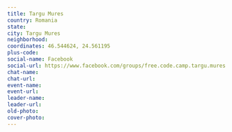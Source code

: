 ```yaml
---
title: Targu Mures
country: Romania
state: 
city: Targu Mures
neighborhood: 
coordinates: 46.544624, 24.561195
plus-code:
social-name: Facebook
social-url: https://www.facebook.com/groups/free.code.camp.targu.mures
chat-name:
chat-url:
event-name:
event-url:
leader-name:
leader-url:
old-photo: 
cover-photo:
---
```

